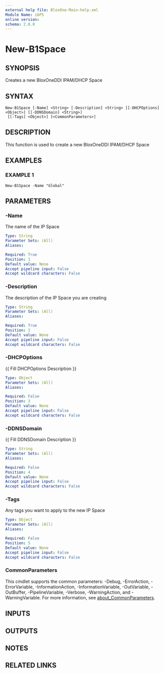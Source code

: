 ```yaml
---
external help file: BloxOne-Main-help.xml
Module Name: ibPS
online version:
schema: 2.0.0
---
```


# New-B1Space

## SYNOPSIS
Creates a new BloxOneDDI IPAM/DHCP Space

## SYNTAX

```
New-B1Space [-Name] <String> [-Description] <String> [[-DHCPOptions] <Object>] [[-DDNSDomain] <String>]
 [[-Tags] <Object>] [<CommonParameters>]
```

## DESCRIPTION
This function is used to create a new BloxOneDDI IPAM/DHCP Space

## EXAMPLES

### EXAMPLE 1
```
New-B1Space -Name "Global"
```

## PARAMETERS

### -Name
The name of the IP Space

```yaml
Type: String
Parameter Sets: (All)
Aliases:

Required: True
Position: 1
Default value: None
Accept pipeline input: False
Accept wildcard characters: False
```

### -Description
The description of the IP Space you are creating

```yaml
Type: String
Parameter Sets: (All)
Aliases:

Required: True
Position: 2
Default value: None
Accept pipeline input: False
Accept wildcard characters: False
```

### -DHCPOptions
{{ Fill DHCPOptions Description }}

```yaml
Type: Object
Parameter Sets: (All)
Aliases:

Required: False
Position: 3
Default value: None
Accept pipeline input: False
Accept wildcard characters: False
```

### -DDNSDomain
{{ Fill DDNSDomain Description }}

```yaml
Type: String
Parameter Sets: (All)
Aliases:

Required: False
Position: 4
Default value: None
Accept pipeline input: False
Accept wildcard characters: False
```

### -Tags
Any tags you want to apply to the new IP Space

```yaml
Type: Object
Parameter Sets: (All)
Aliases:

Required: False
Position: 5
Default value: None
Accept pipeline input: False
Accept wildcard characters: False
```

### CommonParameters
This cmdlet supports the common parameters: -Debug, -ErrorAction, -ErrorVariable, -InformationAction, -InformationVariable, -OutVariable, -OutBuffer, -PipelineVariable, -Verbose, -WarningAction, and -WarningVariable. For more information, see [about_CommonParameters](http://go.microsoft.com/fwlink/?LinkID=113216).

## INPUTS

## OUTPUTS

## NOTES

## RELATED LINKS
